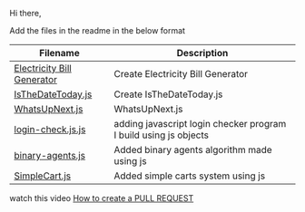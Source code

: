 Hi there,

Add the files in the readme in the below format

| Filename       | Description                                       |
| -------------- | ------------------------------------------------- |
| [Electricity Bill Generator](https://github.com/manjunani/HacktoberFest_2021/blob/main/javascript/Electricity%20Bill%20Generator) | Create Electricity Bill Generator  |
| [IsTheDateToday.js](https://github.com/manjunani/HacktoberFest_2021/blob/main/javascript/IsTheDateToday.js) | Create IsTheDateToday.js|
| [WhatsUpNext.js](https://github.com/manjunani/HacktoberFest_2021/blob/main/javascript/WhatsUpNext.js) | WhatsUpNext.js |
| [login-check.js.js](https://github.com/manjunani/HacktoberFest_2021/blob/main/javascript/login-check.js) | adding javascript login checker program I build using js objects|
| [binary-agents.js](https://github.com/SyedZawwarAhmed/HacktoberFest_2021/blob/my-branch/javascript/binary-agents.js) | Added binary agents algorithm made using js |
| [SimpleCart.js](https://github.com/SyedZawwarAhmed/HacktoberFest_2021/blob/my-branch/javascript/SimpleCart.js) | Added simple carts system using js |

watch this video [How to create a PULL REQUEST](https://youtu.be/rgbCcBNZcdQ)

